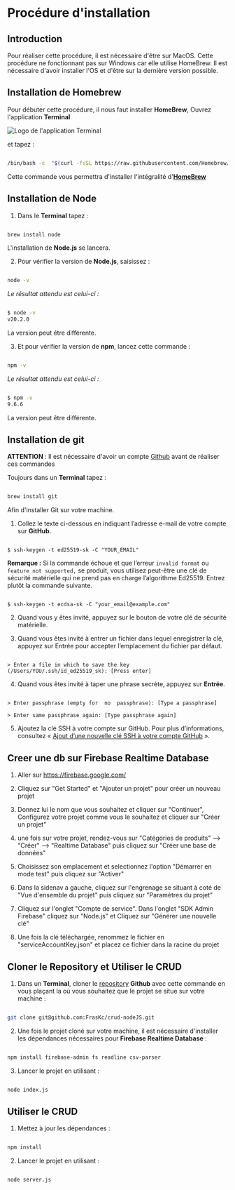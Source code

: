 # Procédure d'installation

## Introduction
Pour réaliser cette procédure, il est nécessaire d'être sur MacOS. Cette procédure ne fonctionnant pas sur Windows car elle utilise HomeBrew. Il est nécessaire d'avoir installer l'OS et d'être sur la dernière version possible.

## Installation de Homebrew
Pour débuter cette procédure, il nous faut installer **HomeBrew**, Ouvrez l'application **Terminal** 

![Logo de l'application Terminal](https://help.apple.com/assets/63D8162D4F5E9E311D0CFA28/63D816334F5E9E311D0CFA30/fr_FR/d94aa1c4979b25e9ffbda97fcbae219a.png)
  
et tapez : 

```bash

/bin/bash -c  "$(curl -fsSL https://raw.githubusercontent.com/Homebrew/install/master/install.sh)"

```
Cette commande vous permettra d'installer l'intégralité d'**[HomeBrew](https://brew.sh/index_fr)**

  

## Installation de Node

  

1. Dans le **Terminal** tapez :

```bash

brew install node

```
L'installation de **Node.js** se lancera.

2. Pour vérifier la version de **Node.js**, saisissez :

```bash

node -v

```

*Le résultat attendu est celui-ci :*
```bash

$ node -v
v20.2.0

```
La version peut être différente.

  

3. Et pour vérifier la version de **npm**, lancez cette commande :

```bash

npm -v

```
*Le résultat attendu est celui-ci :*
```bash

$ npm -v
9.6.6

```
La version peut être différente.

  

## Installation de git

 **ATTENTION** : Il est nécessaire d'avoir un compte [Github](https://github.com/) avant de réaliser ces commandes

Toujours dans un **Terminal** tapez :

```bash

brew install git

```
Afin d'installer Git sur votre machine.

1. Collez le texte ci-dessous en indiquant l’adresse e-mail de votre compte sur **GitHub**.

```shell

$ ssh-keygen -t ed25519-sk -C "YOUR_EMAIL"

```

**Remarque :** Si la commande échoue et que l’erreur `invalid format` ou `feature not supported,` se produit, vous utilisez peut-être une clé de sécurité matérielle qui ne prend pas en charge l’algorithme Ed25519. Entrez plutôt la commande suivante.

```shell

$ ssh-keygen -t ecdsa-sk -C "your_email@example.com"

```

2. Quand vous y êtes invité, appuyez sur le bouton de votre clé de sécurité matérielle.

3. Quand vous êtes invité à entrer un fichier dans lequel enregistrer la clé, appuyez sur Entrée pour accepter l’emplacement du fichier par défaut.

```shell

> Enter a file in which to save the key (/Users/YOU/.ssh/id_ed25519_sk): [Press enter]

```

4. Quand vous êtes invité à taper une phrase secrète, appuyez sur **Entrée**.

```shell

> Enter passphrase (empty for  no  passphrase): [Type a passphrase]

> Enter same passphrase again: [Type passphrase again]

```

5. Ajoutez la clé SSH à votre compte sur GitHub. Pour plus d’informations, consultez « [Ajout d’une nouvelle clé SSH à votre compte GitHub](https://docs.github.com/fr/authentication/connecting-to-github-with-ssh/adding-a-new-ssh-key-to-your-github-account) ».

  
## Creer une db sur Firebase Realtime Database

1. Aller sur https://firebase.google.com/

2. Cliquez sur "Get Started" et "Ajouter un projet" pour créer un nouveau projet

3. Donnez lui le nom que vous souhaitez et cliquer sur "Continuer", Configurez votre projet comme vous le souhaitez et cliquer sur "Créer un projet"

4. une fois sur votre projet, rendez-vous sur "Catégories de produits" --> "Créer" --> "Realtime Database" puis cliquez sur "Créer une base de données"

5. Choisissez son emplacement et selectionnez l'option "Démarrer en mode test" puis cliquez sur "Activer"

6. Dans la sidenav a gauche, cliquez sur l'engrenage se situant à coté de "Vue d'ensemble du projet" puis cliquez sur "Paramètres du projet"

7. Cliquez sur l'onglet "Compte de service". Dans l'onglet "SDK Admin Firebase" cliquez sur "Node.js" et Cliquez sur "Générer une nouvelle clé"

8. Une fois la clé téléchargée, renommez le fichier en "serviceAccountKey.json" et placez ce fichier dans la racine du projet

  

## Cloner le Repository et Utiliser le CRUD

  

1. Dans un **Terminal**, cloner le [repository](https://github.com/FrasKc/crud-nodeJS) **Github** avec cette commande en vous plaçant la où vous souhaitez que le projet se situe sur votre machine :

```bash

git clone git@github.com:FrasKc/crud-nodeJS.git

```

2. Une fois le projet cloné sur votre machine, il est nécessaire d'installer les dépendances nécessaires pour **Firebase Realtime Database** :

```bash

npm install firebase-admin fs readline csv-parser

```

3. Lancer le projet en utilisant :

```bash

node index.js

```

## Utiliser le CRUD

1. Mettez à jour les dépendances :

```bash

npm install 

```

2. Lancer le projet en utilisant :

```bash

node server.js

```